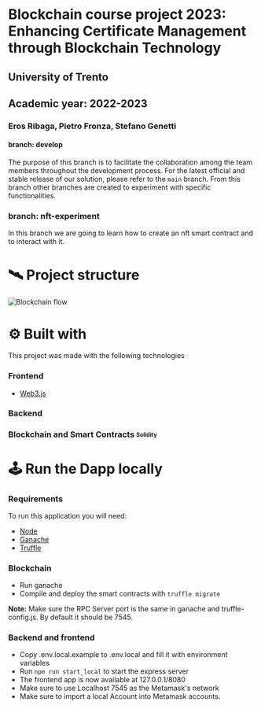 # Blockchain course project 2023: Enhancing Certificate Management through Blockchain Technology
## University of Trento
## Academic year: 2022-2023
### Eros Ribaga, Pietro Fronza, Stefano Genetti

#### branch: develop

The purpose of this branch is to facilitate the collaboration among the team members throughout the development process. For the latest official and stable release of our solution, please refer to the `main` branch.
From this branch other branches are created to experiment with specific functionalities.

### branch: nft-experiment

In this branch we are going to learn how to create an nft smart contract and to interact with it.

# 🛰 Project structure
![Blockchain flow](https://github.com/StefanoGenettiUniTN/decentralised-certificate-management/assets/29599452/8a090a36-9ce2-4eeb-8a9d-530299d8df86)

# ⚙ Built with
This project was made with the following technologies
### Frontend
- [Web3.js](https://web3js.readthedocs.io/en/v1.3.4/)

### Backend


### Blockchain and Smart Contracts <sub><sup>Solidity</sup></sub>

# 🕹 Run the Dapp locally
### Requirements
To run this application you will need:
- [Node](https://nodejs.org/en)
- [Ganache](https://trufflesuite.com/ganache/)
- [Truffle](https://trufflesuite.com/)

### Blockchain
- Run ganache
- Compile and deploy the smart contracts with `truffle migrate`

**Note:** Make sure the RPC Server port is the same in ganache and truffle-config.js. By default it should be 7545.


### Backend and frontend
- Copy .env.local.example to .env.local and fill it with environment variables
- Run `npm run start_local` to start the express server
- The frontend app is now available at 127.0.0.1/8080
- Make sure to use Localhost 7545 as the Metamask's network 
- Make sure to import a local Account into Metamask accounts.
